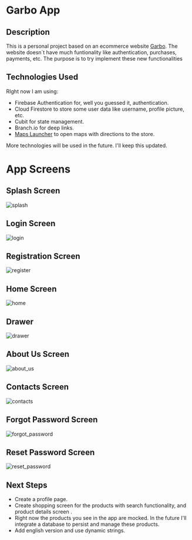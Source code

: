 # Garbo App

## Description
This is a personal project based on an ecommerce website [Garbo](https://www.garbo.pt).
The website doesn´t have much funtionality like authentication, purchases, payments, etc.
The purpose is to try implement these new functionalities

## Technologies Used

RIght now I am using:
- Firebase Authentication for, well you guessed it, authentication.
- Cloud Firestore to store some user data like username, profile picture, etc.
- Cubit for state management.
- Branch.io for deep links.
- [Maps Launcher](https://pub.dev/packages/maps_launcher) to open maps with directions to the store.

More technologies will be used in the future. I'll keep this updated.

# App Screens

## Splash Screen

![splash](https://github.com/racm2k/garbo_app/assets/58236873/3abadf28-2ba1-4d68-bd44-2a4148027021)

## Login Screen

![login](https://github.com/racm2k/garbo_app/assets/58236873/04bb854d-b5fd-4e09-98ac-d5abde254358)


## Registration Screen

![register](https://github.com/racm2k/garbo_app/assets/58236873/f75e673f-058a-4863-9e7e-7108678fef40)


## Home Screen

![home](https://github.com/racm2k/garbo_app/assets/58236873/ce3eb73a-a4e7-4342-9a2d-a73c1495ab70)


## Drawer

![drawer](https://github.com/racm2k/garbo_app/assets/58236873/6ba64249-b958-412c-abd8-af58d0096317)


## About Us Screen

![about_us](https://github.com/racm2k/garbo_app/assets/58236873/9944d387-be1e-4309-8f34-845d2b759ee9)


## Contacts Screen

![contacts](https://github.com/racm2k/garbo_app/assets/58236873/3175897d-8bbf-4af2-bd3c-fb9a07472105)


## Forgot Password Screen

![forgot_password](https://github.com/racm2k/garbo_app/assets/58236873/de37e50d-40b2-4b12-a580-07e60f7ea45d)


## Reset Password Screen

![reset_password](https://github.com/racm2k/garbo_app/assets/58236873/03171c2f-5022-4723-bfa9-905438e51692)


## Next Steps

- Create a profile page.
- Create shopping screen for the products with search functionality, and product details screen .
- Right now the products you see in the app are mocked.
  In the future I'll integrate a database to persist and manage these products.
- Add english version and use dynamic strings.





